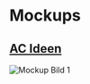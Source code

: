 # Mockups

## [AC Ideen](ac/ac.md)

![Mockup Bild 1](https://github.com/ac-webdesign/taskplan/blob/master/mockups/Mockup_1.2.PNG)
